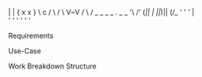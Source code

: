 |           |
{   x   x   }
 \    c    /
  \       /
   \ V~V /
    \   /  _  _ _  _ . _ _ 
    '\ /' (_|| | ||_)|| (/_
    ' ' '        |        
    ' ' '        '
      '          '


Requirements



































Use-Case






















Work Breakdown Structure
